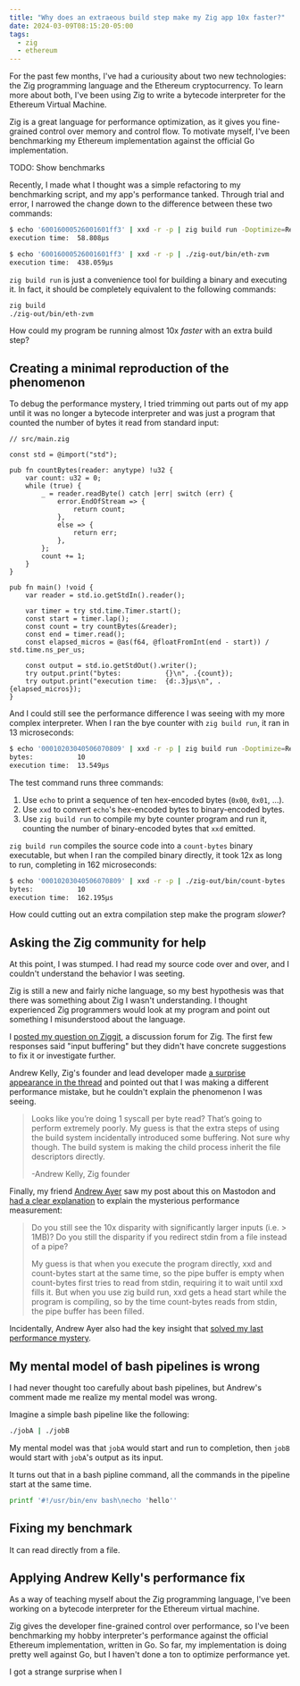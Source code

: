 ```yaml
---
title: "Why does an extraeous build step make my Zig app 10x faster?"
date: 2024-03-09T08:15:20-05:00
tags:
  - zig
  - ethereum
---
```


For the past few months, I've had a curiousity about two new technologies: the Zig programming language and the Ethereum cryptocurrency. To learn more about both, I've been using Zig to write a bytecode interpreter for the Ethereum Virtual Machine.

Zig is a great language for performance optimization, as it gives you fine-grained control over memory and control flow. To motivate myself, I've been benchmarking my Ethereum implementation against the official Go implementation.

TODO: Show benchmarks

Recently, I made what I thought was a simple refactoring to my benchmarking script, and my app's performance tanked. Through trial and error, I narrowed the change down to the difference between these two commands:

```bash
$ echo '60016000526001601ff3' | xxd -r -p | zig build run -Doptimize=ReleaseFast
execution time:  58.808µs
```

```bash
$ echo '60016000526001601ff3' | xxd -r -p | ./zig-out/bin/eth-zvm
execution time:  438.059µs
```

`zig build run` is just a convenience tool for building a binary and executing it. In fact, it should be completely equivalent to the following commands:

```bash
zig build
./zig-out/bin/eth-zvm
```

How could my program be running almost 10x _faster_ with an extra build step?

## Creating a minimal reproduction of the phenomenon

To debug the performance mystery, I tried trimming out parts out of my app until it was no longer a bytecode interpreter and was just a program that counted the number of bytes it read from standard input:

```zig
// src/main.zig

const std = @import("std");

pub fn countBytes(reader: anytype) !u32 {
    var count: u32 = 0;
    while (true) {
        _ = reader.readByte() catch |err| switch (err) {
            error.EndOfStream => {
                return count;
            },
            else => {
                return err;
            },
        };
        count += 1;
    }
}

pub fn main() !void {
    var reader = std.io.getStdIn().reader();

    var timer = try std.time.Timer.start();
    const start = timer.lap();
    const count = try countBytes(&reader);
    const end = timer.read();
    const elapsed_micros = @as(f64, @floatFromInt(end - start)) / std.time.ns_per_us;

    const output = std.io.getStdOut().writer();
    try output.print("bytes:           {}\n", .{count});
    try output.print("execution time:  {d:.3}µs\n", .{elapsed_micros});
}
```

And I could still see the performance difference I was seeing with my more complex interpreter. When I ran the bye counter with `zig build run`, it ran in 13 microseconds:

```bash
$ echo '00010203040506070809' | xxd -r -p | zig build run -Doptimize=ReleaseFast
bytes:           10
execution time:  13.549µs
```

The test command runs three commands:

1. Use `echo` to print a sequence of ten hex-encoded bytes (`0x00`, `0x01`, ...).
1. Use `xxd` to convert `echo`'s hex-encoded bytes to binary-encoded bytes.
1. Use `zig build run` to compile my byte counter program and run it, counting the number of binary-encoded bytes that `xxd` emitted.

`zig build run` compiles the source code into a `count-bytes` binary executable, but when I ran the compiled binary directly, it took 12x as long to run, completing in 162 microseconds:

```bash
$ echo '00010203040506070809' | xxd -r -p | ./zig-out/bin/count-bytes
bytes:           10
execution time:  162.195µs
```

How could cutting out an extra compilation step make the program _slower_?

## Asking the Zig community for help

At this point, I was stumped. I had read my source code over and over, and I couldn't understand the behavior I was seeting.

Zig is still a new and fairly niche language, so my best hypothesis was that there was something about Zig I wasn't understanding. I thought experienced Zig programmers would look at my program and point out something I misunderstood about the language.

I [posted my question on Ziggit](https://ziggit.dev/t/zig-build-run-is-10x-faster-than-compiled-binary/3446?u=mtlynch), a discussion forum for Zig. The first few responses said "input buffering" but they didn't have concrete suggestions to fix it or investigate further.

Andrew Kelly, Zig's founder and lead developer made [a surprise appearance in the thread](https://ziggit.dev/t/zig-build-run-is-10x-faster-than-compiled-binary/3446/8?u=mtlynch) and pointed out that I was making a different performance mistake, but he couldn't explain the phenomenon I was seeing.

> Looks like you’re doing 1 syscall per byte read? That’s going to perform extremely poorly. My guess is that the extra steps of using the build system incidentally introduced some buffering. Not sure why though. The build system is making the child process inherit the file descriptors directly.
>
> -Andrew Kelly, Zig founder

Finally, my friend [Andrew Ayer](https://www.agwa.name) saw my post about this on Mastodon and [had a clear explanation](https://m.mtlynch.io/@agwa@agwa.name/112039058255070708) to explain the mysterious performance measurement:

> Do you still see the 10x disparity with significantly larger inputs (i.e. > 1MB)? Do you still the disparity if you redirect stdin from a file instead of a pipe?
>
> My guess is that when you execute the program directly, xxd and count-bytes start at the same time, so the pipe buffer is empty when count-bytes first tries to read from stdin, requiring it to wait until xxd fills it. But when you use zig build run, xxd gets a head start while the program is compiling, so by the time count-bytes reads from stdin, the pipe buffer has been filled.

Incidentally, Andrew Ayer also had the key insight that [solved my last performance mystery](/notes/picoshare-perf/#ram-bloat-is-fine-but-crashes-are-not).

## My mental model of bash pipelines is wrong

I had never thought too carefully about bash pipelines, but Andrew's comment made me realize my mental model was wrong.

Imagine a simple bash pipeline like the following:

```bash
./jobA | ./jobB
```

My mental model was that `jobA` would start and run to completion, then `jobB` would start with `jobA`'s output as its input.

It turns out that in a bash pipline command, all the commands in the pipeline start at the same time.

```bash
printf '#!/usr/bin/env bash\necho 'hello''
```

## Fixing my benchmark

It can read directly from a file.

## Applying Andrew Kelly's performance fix

As a way of teaching myself about the Zig programming language, I've been working on a bytecode interpreter for the Ethereum virtual machine.

Zig gives the developer fine-grained control over performance, so I've been benchmarking my hobby interpreter's performance against the official Ethereum implementation, written in Go. So far, my implementation is doing pretty well against Go, but I haven't done a ton to optimize performance yet.

I got a strange surprise when I
